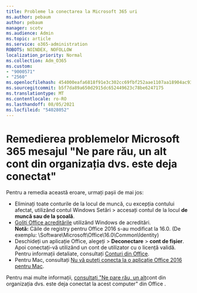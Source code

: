 ```yaml
---
title: Probleme la conectarea la Microsoft 365 uri
ms.author: pebaum
author: pebaum
manager: scotv
ms.audience: Admin
ms.topic: article
ms.service: o365-administration
ROBOTS: NOINDEX, NOFOLLOW
localization_priority: Normal
ms.collection: Adm_O365
ms.custom:
- "9000571"
- "2560"
ms.openlocfilehash: 454000eafa6818f91e3c302cc69fbf252aae1107aa18904ac93a4756d4db642b
ms.sourcegitcommit: b5f7da89a650d2915dc652449623c78be6247175
ms.translationtype: MT
ms.contentlocale: ro-RO
ms.lasthandoff: 08/05/2021
ms.locfileid: "54028052"
---
```

# <a name="fixing-the-microsoft-365-apps-sorry-another-account-from-your-organization-is-already-signed-in-message"></a>Remedierea problemelor Microsoft 365 mesajul "Ne pare rău, un alt cont din organizația dvs. este deja conectat"

Pentru a remedia această eroare, urmați pașii de mai jos:

- Eliminați toate conturile de la locul de muncă, cu excepția contului afectat, utilizând contul Windows Setări > accesați contul de la locul **de muncă sau de la școală**.
- [Goliți Office acreditările](https://docs.microsoft.com/office/troubleshoot/error-messages/another-account-already-signed-in#step-3-clear-cached-credentials-on-the-computer) utilizând Windows de acreditări.<br/>
    **Notă:** Căile de registry pentru Office 2016 s-au modificat la 16.0. (De exemplu: \Software\Microsoft\Office\16.0\Common\Identity\)
- Deschideți un aplicație Office, alegeți  >  **Deconectare**  >  **cont de fișier**. Apoi conectați-vă utilizând un cont de utilizator cu o licență validă. Pentru informații detaliate, consultați [Conturi din Office](https://support.office.com/article/accounts-in-office-628ea040-f265-49de-b986-be09c3ebf8a9).
- Pentru Mac, consultați [Nu vă puteți conecta la o aplicație Office 2016 pentru Mac](https://docs.microsoft.com/office365/troubleshoot/authentication/sign-in-to-office-2016-for-mac-fail).

Pentru mai multe informații, [consultați "Ne pare rău, un alt](https://docs.microsoft.com/office/troubleshoot/error-messages/another-account-already-signed-in)cont din organizația dvs. este deja conectat la acest computer" din Office .
